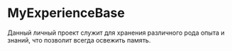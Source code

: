 # MyExperienceBase

Данный личный проект служит для хранения различного рода опыта и знаний, что позволит всегда освежить память.